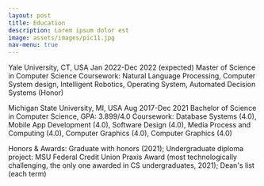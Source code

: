 ```yaml
---
layout: post
title: Education
description: Lorem ipsum dolor est
image: assets/images/pic11.jpg
nav-menu: true
---
```


Yale University, CT, USA                 Jan 2022-Dec 2022 (expected)
Master of Science in Computer Science
Coursework: Natural Language Processing, Computer System design, Intelligent Robotics, Operating System, Automated Decision Systems (Honor)

Michigan State University, MI, USA       Aug 2017-Dec 2021
Bachelor of Science in Computer Science, GPA: 3.899/4.0
Coursework: Database Systems (4.0), Mobile App Development (4.0), Software Design (4.0), Media Process and Computing (4.0), Computer Graphics (4.0), Computer Graphics (4.0) 

Honors & Awards: Graduate with honors (2021); Undergraduate diploma project: MSU Federal Credit Union Praxis Award (most technologically challenging, the only one awarded in CS undergraduates, 2021); Dean's list (each term)  

